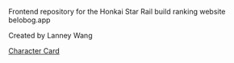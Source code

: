 Frontend repository for the Honkai Star Rail build ranking website belobog.app

Created by Lanney Wang

[Character Card](https://github.com/lfwang42/astrum-frontend/blob/21a213f121771d5473dc1482370f5b093b167c53/repo.png "Character Card")
